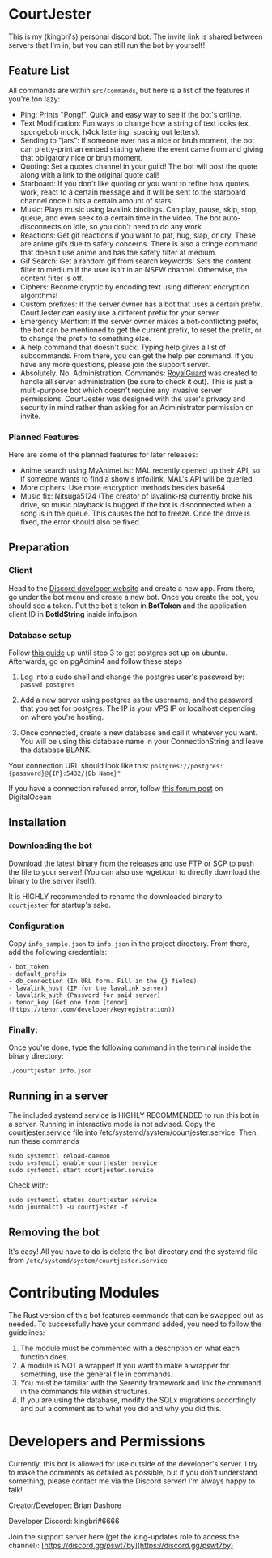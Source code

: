 # CourtJester

This is my (kingbri's) personal discord bot. The invite link is shared between servers that I'm in, but you can still run the bot by yourself! 

## Feature List
All commands are within `src/commands`, but here is a list of the features if you're too lazy:

- Ping: Prints "Pong!". Quick and easy way to see if the bot's online.
- Text Modification: Fun ways to change how a string of text looks (ex. spongebob mock, h4ck lettering, spacing out letters).
- Sending to "jars": If someone ever has a nice or bruh moment, the bot can pretty-print an embed stating where the event came from and giving that obligatory nice or bruh moment.
- Quoting: Set a quotes channel in your guild! The bot will post the quote along with a link to the original quote call!
- Starboard: If you don't like quoting or you want to refine how quotes work, react to a certain message and it will be sent to the starboard channel once it hits a certain amount of stars!
- Music: Plays music using lavalink bindings. Can play, pause, skip, stop, queue, and even seek to a certain time in the video. The bot auto-disconnects on idle, so you don't need to do any work.
- Reactions: Get gif reactions if you want to pat, hug, slap, or cry. These are anime gifs due to safety concerns. There is also a cringe command that doesn't use anime and has the safety filter at medium.
- Gif Search: Get a random gif from search keywords! Sets the content filter to medium if the user isn't in an NSFW channel. Otherwise, the content filter is off.
- Ciphers: Become cryptic by encoding text using different encryption algorithms! 
- Custom prefixes: If the server owner has a bot that uses a certain prefix, CourtJester can easily use a different prefix for your server.
- Emergency Mention: If the server owner makes a bot-conflicting prefix, the bot can be mentioned to get the current prefix, to reset the prefix, or to change the prefix to something else.
- A help command that doesn't suck: Typing help gives a list of subcommands. From there, you can get the help per command. If you have any more questions, please join the support server.
- Absolutely. No. Administration. Commands: [RoyalGuard](https://github.com/bdashore3/RoyalGuard) was created to handle all server administration (be sure to check it out). This is just a multi-purpose bot which doesn't require any invasive server permissions. CourtJester was designed with the user's privacy and security in mind rather than asking for an Administrator permission on invite.

### Planned Features
Here are some of the planned features for later releases:

- Anime search using MyAnimeList: MAL recently opened up their API, so if someone wants to find a show's info/link, MAL's API will be queried.
- More ciphers: Use more encryption methods besides base64
- Music fix: Nitsuga5124 (The creator of lavalink-rs) currently broke his drive, so music playback is bugged if the bot is disconnected when a song is in the queue. This causes the bot to freeze. Once the drive is fixed, the error should also be fixed.

## Preparation

### Client

Head to the [Discord developer website](https://discordapp.com/developers) and create a new app. From there, go under the bot menu and create a new bot. Once you create the bot, you should see a token. Put the bot's token in **BotToken** and the application client ID in **BotIdString** inside info.json.

### Database setup
Follow [this guide](https://www.digitalocean.com/community/tutorials/how-to-install-and-use-postgresql-on-ubuntu-20-04) up until step 3 to get postgres set up on ubuntu. Afterwards, go on pgAdmin4 and follow these steps

 1. Log into a sudo shell and change the postgres user's password by:
	 `passwd postgres`
	 
 2. Add a new server using postgres as the username, and the password that you set for postgres. The IP is your VPS IP or localhost depending on where you're hosting.
 3. Once connected, create a new database and call it whatever you want. You will be using this database name in your ConnectionString and leave the database BLANK.
 
 Your connection URL should look like this: `postgres://postgres:{password}@{IP}:5432/{Db Name}"`

If you have a connection refused error, follow [this forum post](https://www.digitalocean.com/community/questions/remote-connect-to-postgresql-with-pgadmin) on DigitalOcean

## Installation

### Downloading the bot

Download the latest binary from the [releases](https://github.com/bdashore3/CourtJester/releases) and use FTP or SCP to push the file to your server! (You can also use
wget/curl to directly download the binary to the server itself).

It is HIGHLY recommended to rename the downloaded binary to `courtjester` for startup's sake.

### Configuration
Copy `info_sample.json` to `info.json` in the project directory. From there, add the following credentials:
```
- bot_token
- default_prefix
- db_connection (In URL form. Fill in the {} fields)
- lavalink_host (IP for the lavalink server)
- lavalink_auth (Password for said server)
- tenor_key (Get one from [tenor](https://tenor.com/developer/keyregistration))
```

### Finally:
Once you're done, type the following command in the terminal inside the binary directory:
```
./courtjester info.json
```

## Running in a server

The included systemd service is HIGHLY RECOMMENDED to run this bot in a server. Running in interactive mode is not advised. Copy the courtjester.service file into /etc/systemd/system/courtjester.service. Then, run these commands
```
sudo systemctl reload-daemon
sudo systemctl enable courtjester.service
sudo systemctl start courtjester.service
```

Check with:
```
sudo systemctl status courtjester.service
sudo journalctl -u courtjester -f
```

## Removing the bot

It's easy! All you have to do is delete the bot directory and the systemd file from `/etc/systemd/system/courtjester.service`

# Contributing Modules
The Rust version of this bot features commands that can be swapped out as needed. To successfully have your command added, you need to follow the guidelines:

1. The module must be commented with a description on what each function does.
2. A module is NOT a wrapper! If you want to make a wrapper for something, use the general file in commands.
3. You must be familiar with the Serenity framework and link the command in the commands file within structures.
4. If you are using the database, modify the SQLx migrations accordingly and put a comment as to what you did and why you did this.

# Developers and Permissions

Currently, this bot is allowed for use outside of the developer's server. I try to make the comments as detailed as possible, but if you don't understand something, please contact me via the Discord server! I'm always happy to talk!

Creator/Developer: Brian Dashore

Developer Discord: kingbri#6666

Join the support server here (get the king-updates role to access the channel): [https://discord.gg/pswt7by](https://discord.gg/pswt7by)

